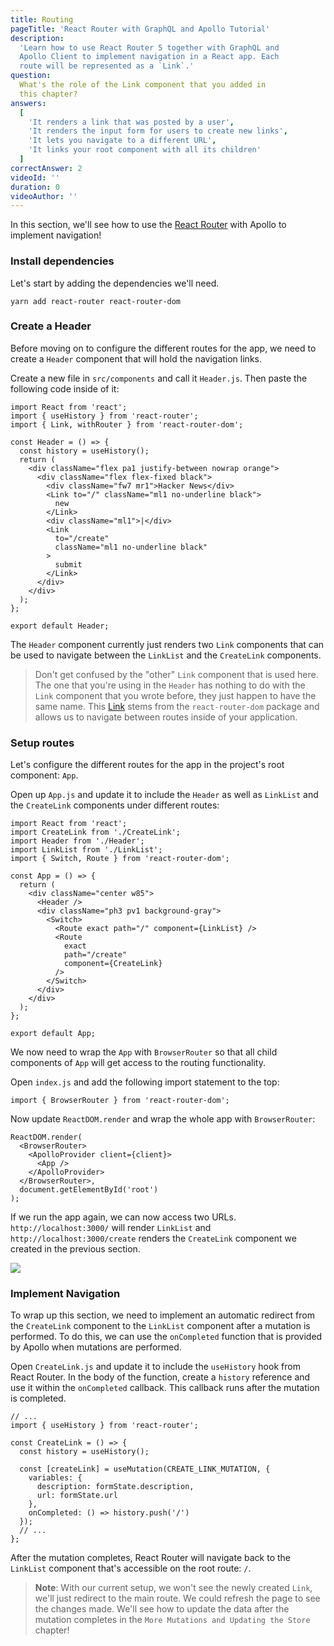 ```yaml
---
title: Routing
pageTitle: 'React Router with GraphQL and Apollo Tutorial'
description:
  'Learn how to use React Router 5 together with GraphQL and
  Apollo Client to implement navigation in a React app. Each
  route will be represented as a `Link`.'
question:
  What's the role of the Link component that you added in
  this chapter?
answers:
  [
    'It renders a link that was posted by a user',
    'It renders the input form for users to create new links',
    'It lets you navigate to a different URL',
    'It links your root component with all its children'
  ]
correctAnswer: 2
videoId: ''
duration: 0
videoAuthor: ''
---
```


In this section, we'll see how to use the
[React Router](https://github.com/ReactTraining/react-router)
with Apollo to implement navigation!

### Install dependencies

Let's start by adding the dependencies we'll need.

<Instruction>

```bash(path=".../hackernews-react-apollo")
yarn add react-router react-router-dom
```

</Instruction>

### Create a Header

Before moving on to configure the different routes for the
app, we need to create a `Header` component that will hold
the navigation links.

<Instruction>

Create a new file in `src/components` and call it
`Header.js`. Then paste the following code inside of it:

```js(path=".../hackernews-react-apollo/src/components/Header.js")
import React from 'react';
import { useHistory } from 'react-router';
import { Link, withRouter } from 'react-router-dom';

const Header = () => {
  const history = useHistory();
  return (
    <div className="flex pa1 justify-between nowrap orange">
      <div className="flex flex-fixed black">
        <div className="fw7 mr1">Hacker News</div>
        <Link to="/" className="ml1 no-underline black">
          new
        </Link>
        <div className="ml1">|</div>
        <Link
          to="/create"
          className="ml1 no-underline black"
        >
          submit
        </Link>
      </div>
    </div>
  );
};

export default Header;
```

</Instruction>

The `Header` component currently just renders two `Link`
components that can be used to navigate between the
`LinkList` and the `CreateLink` components.

> Don't get confused by the "other" `Link` component that is
> used here. The one that you're using in the `Header` has
> nothing to do with the `Link` component that you wrote
> before, they just happen to have the same name. This
> [Link](https://github.com/ReactTraining/react-router/blob/master/packages/react-router-dom/docs/api/Link.md)
> stems from the `react-router-dom` package and allows us to
> navigate between routes inside of your application.

### Setup routes

Let's configure the different routes for the app in the
project's root component: `App`.

<Instruction>

Open up `App.js` and update it to include the `Header` as
well as `LinkList` and the `CreateLink` components under
different routes:

```js(path=".../hackernews-react-apollo/src/components/App.js")
import React from 'react';
import CreateLink from './CreateLink';
import Header from './Header';
import LinkList from './LinkList';
import { Switch, Route } from 'react-router-dom';

const App = () => {
  return (
    <div className="center w85">
      <Header />
      <div className="ph3 pv1 background-gray">
        <Switch>
          <Route exact path="/" component={LinkList} />
          <Route
            exact
            path="/create"
            component={CreateLink}
          />
        </Switch>
      </div>
    </div>
  );
};

export default App;
```

</Instruction>

We now need to wrap the `App` with `BrowserRouter` so that
all child components of `App` will get access to the routing
functionality.

<Instruction>

Open `index.js` and add the following import statement to
the top:

```js(path=".../hackernews-react-apollo/src/index.js")
import { BrowserRouter } from 'react-router-dom';
```

</Instruction>

<Instruction>

Now update `ReactDOM.render` and wrap the whole app with
`BrowserRouter`:

```js{2,6}(path=".../hackernews-react-apollo/src/index.js")
ReactDOM.render(
  <BrowserRouter>
    <ApolloProvider client={client}>
      <App />
    </ApolloProvider>
  </BrowserRouter>,
  document.getElementById('root')
);
```

</Instruction>

If we run the app again, we can now access two URLs.
`http://localhost:3000/` will render `LinkList` and
`http://localhost:3000/create` renders the `CreateLink`
component we created in the previous section.

![](https://imgur.com/X9bmkQH.png)

### Implement Navigation

To wrap up this section, we need to implement an automatic
redirect from the `CreateLink` component to the `LinkList`
component after a mutation is performed. To do this, we can
use the `onCompleted` function that is provided by Apollo
when mutations are performed.

<Instruction>

Open `CreateLink.js` and update it to include the
`useHistory` hook from React Router. In the body of the
function, create a `history` reference and use it within the
`onCompleted` callback. This callback runs after the
mutation is completed.

```js{5}(path=".../hackernews-react-apollo/src/components/CreateLink.js")
// ...
import { useHistory } from 'react-router';

const CreateLink = () => {
  const history = useHistory();

  const [createLink] = useMutation(CREATE_LINK_MUTATION, {
    variables: {
      description: formState.description,
      url: formState.url
    },
    onCompleted: () => history.push('/')
  });
  // ...
};
```

</Instruction>

After the mutation completes, React Router will navigate
back to the `LinkList` component that's accessible on the
root route: `/`.

> **Note**: With our current setup, we won't see the newly
> created `Link`, we'll just redirect to the main route. We
> could refresh the page to see the changes made. We'll see
> how to update the data after the mutation completes in the
> `More Mutations and Updating the Store` chapter!
